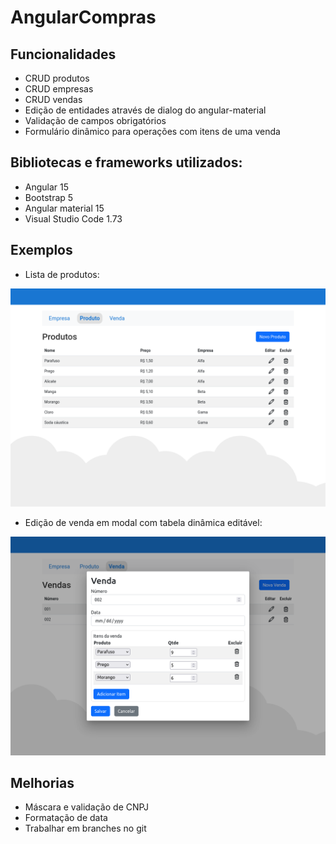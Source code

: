 # AngularCompras

## Funcionalidades

* CRUD produtos
* CRUD empresas
* CRUD vendas
* Edição de entidades através de dialog do angular-material
* Validação de campos obrigatórios
* Formulário dinâmico para operações com itens de uma venda

## Bibliotecas e frameworks utilizados:

* Angular 15
* Bootstrap 5
* Angular material 15
* Visual Studio Code 1.73

## Exemplos

* Lista de produtos:

![large](https://raw.githubusercontent.com/wpiasecki/angular-compras/master/prints/produtos-lista.png)

* Edição de venda em modal com tabela dinâmica editável:

![large](https://raw.githubusercontent.com/wpiasecki/angular-compras/master/prints/venda-edicao.png)


## Melhorias 

* Máscara e validação de CNPJ
* Formatação de data
* Trabalhar em branches no git
